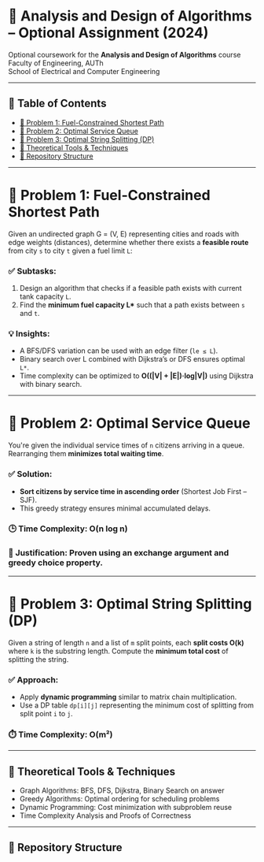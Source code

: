 # 📘 Analysis and Design οf Algorithms – Optional Assignment (2024)

Optional coursework for the **Analysis and Design οf Algorithms** course  
Faculty of Engineering, AUTh  
School of Electrical and Computer Engineering  


---

## 🧭 Table of Contents

- [📌 Problem 1: Fuel-Constrained Shortest Path](#-problem-1-fuel-constrained-shortest-path)
- [📌 Problem 2: Optimal Service Queue](#-problem-2-optimal-service-queue)
- [📌 Problem 3: Optimal String Splitting (DP)](#-problem-3-optimal-string-splitting-dp)
- [🧠 Theoretical Tools & Techniques](#-theoretical-tools--techniques)
- [📁 Repository Structure](#-repository-structure)

---

# 📌 Problem 1: Fuel-Constrained Shortest Path

Given an undirected graph G = (V, E) representing cities and roads with edge weights (distances), determine whether there exists a **feasible route** from city `s` to city `t` given a fuel limit `L`:

### ✅ Subtasks:
1. Design an algorithm that checks if a feasible path exists with current tank capacity `L`.
2. Find the **minimum fuel capacity L\*** such that a path exists between `s` and `t`.

### 💡 Insights:
- A BFS/DFS variation can be used with an edge filter (`le ≤ L`).
- Binary search over L combined with Dijkstra’s or DFS ensures optimal `L*`.
- Time complexity can be optimized to **O((|V| + |E|)·log|V|)** using Dijkstra with binary search.

---

# 📌 Problem 2: Optimal Service Queue

You're given the individual service times of `n` citizens arriving in a queue. Rearranging them **minimizes total waiting time**.

### ✅ Solution:
- **Sort citizens by service time in ascending order** (Shortest Job First – SJF).
- This greedy strategy ensures minimal accumulated delays.

### 🕒 Time Complexity: O(n log n)  
### 📏 Justification: Proven using an exchange argument and greedy choice property.

---

# 📌 Problem 3: Optimal String Splitting (DP)

Given a string of length `n` and a list of `m` split points, each **split costs O(k)** where `k` is the substring length. Compute the **minimum total cost** of splitting the string.

### ✅ Approach:
- Apply **dynamic programming** similar to matrix chain multiplication.
- Use a DP table `dp[i][j]` representing the minimum cost of splitting from split point `i` to `j`.

### ⏱️ Time Complexity: O(m²)

---

## 🧠 Theoretical Tools & Techniques

- Graph Algorithms: BFS, DFS, Dijkstra, Binary Search on answer
- Greedy Algorithms: Optimal ordering for scheduling problems
- Dynamic Programming: Cost minimization with subproblem reuse
- Time Complexity Analysis and Proofs of Correctness

---

## 📁 Repository Structure
